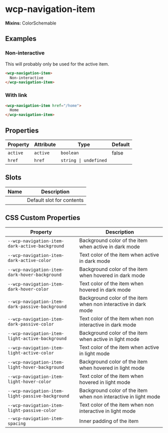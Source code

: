 # wcp-navigation-item

**Mixins:** ColorSchemable

## Examples

### Non-interactive

This will probably only be used for the active item.

```html
<wcp-navigation-item>
  Non-interactive
</wcp-navigation-item>
```

### With link

```html
<wcp-navigation-item href="/home">
  Home
</wcp-navigation-item>
```

## Properties

| Property | Attribute | Type                  | Default |
|----------|-----------|-----------------------|---------|
| `active` | `active`  | `boolean`             | false   |
| `href`   | `href`    | `string \| undefined` |         |

## Slots

| Name | Description               |
|------|---------------------------|
|      | Default slot for contents |

## CSS Custom Properties

| Property                                         | Description                                      |
|--------------------------------------------------|--------------------------------------------------|
| `--wcp-navigation-item-dark-active-background`   | Background color of the item when active in dark mode |
| `--wcp-navigation-item-dark-active-color`        | Text color of the item when active in dark mode  |
| `--wcp-navigation-item-dark-hover-background`    | Background color of the item when hovered in dark mode |
| `--wcp-navigation-item-dark-hover-color`         | Text color of the item when hovered in dark mode |
| `--wcp-navigation-item-dark-passive-background`  | Background color of the item when non interactive in dark mode |
| `--wcp-navigation-item-dark-passive-color`       | Text color of the item when non interactive in dark mode |
| `--wcp-navigation-item-light-active-background`  | Background color of the item when active in light mode |
| `--wcp-navigation-item-light-active-color`       | Text color of the item when active in light mode |
| `--wcp-navigation-item-light-hover-background`   | Background color of the item when hovered in light mode |
| `--wcp-navigation-item-light-hover-color`        | Text color of the item when hovered in light mode |
| `--wcp-navigation-item-light-passive-background` | Background color of the item when non interactive in light mode |
| `--wcp-navigation-item-light-passive-color`      | Text color of the item when non interactive in light mode |
| `--wcp-navigation-item-spacing`                  | Inner padding of the item                        |
